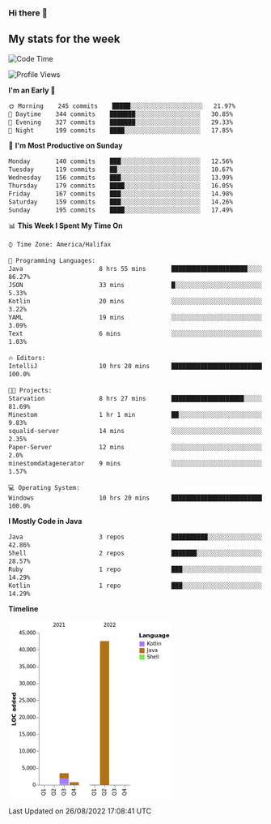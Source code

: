 ### Hi there 👋

## My stats for the week
<!--START_SECTION:waka-->
![Code Time](http://img.shields.io/badge/Code%20Time-390%20hrs%2055%20mins-blue)

![Profile Views](http://img.shields.io/badge/Profile%20Views-0-blue)

**I'm an Early 🐤** 

```text
🌞 Morning    245 commits    █████░░░░░░░░░░░░░░░░░░░░   21.97% 
🌆 Daytime    344 commits    ███████░░░░░░░░░░░░░░░░░░   30.85% 
🌃 Evening    327 commits    ███████░░░░░░░░░░░░░░░░░░   29.33% 
🌙 Night      199 commits    ████░░░░░░░░░░░░░░░░░░░░░   17.85%

```
📅 **I'm Most Productive on Sunday** 

```text
Monday       140 commits    ███░░░░░░░░░░░░░░░░░░░░░░   12.56% 
Tuesday      119 commits    ██░░░░░░░░░░░░░░░░░░░░░░░   10.67% 
Wednesday    156 commits    ███░░░░░░░░░░░░░░░░░░░░░░   13.99% 
Thursday     179 commits    ████░░░░░░░░░░░░░░░░░░░░░   16.05% 
Friday       167 commits    ███░░░░░░░░░░░░░░░░░░░░░░   14.98% 
Saturday     159 commits    ███░░░░░░░░░░░░░░░░░░░░░░   14.26% 
Sunday       195 commits    ████░░░░░░░░░░░░░░░░░░░░░   17.49%

```


📊 **This Week I Spent My Time On** 

```text
⌚︎ Time Zone: America/Halifax

💬 Programming Languages: 
Java                     8 hrs 55 mins       █████████████████████░░░░   86.27% 
JSON                     33 mins             █░░░░░░░░░░░░░░░░░░░░░░░░   5.33% 
Kotlin                   20 mins             ░░░░░░░░░░░░░░░░░░░░░░░░░   3.22% 
YAML                     19 mins             ░░░░░░░░░░░░░░░░░░░░░░░░░   3.09% 
Text                     6 mins              ░░░░░░░░░░░░░░░░░░░░░░░░░   1.03%

🔥 Editors: 
IntelliJ                 10 hrs 20 mins      █████████████████████████   100.0%

🐱‍💻 Projects: 
Starvation               8 hrs 27 mins       ████████████████████░░░░░   81.69% 
Minestom                 1 hr 1 min          ██░░░░░░░░░░░░░░░░░░░░░░░   9.83% 
squalid-server           14 mins             ░░░░░░░░░░░░░░░░░░░░░░░░░   2.35% 
Paper-Server             12 mins             ░░░░░░░░░░░░░░░░░░░░░░░░░   2.0% 
minestomdatagenerator    9 mins              ░░░░░░░░░░░░░░░░░░░░░░░░░   1.57%

💻 Operating System: 
Windows                  10 hrs 20 mins      █████████████████████████   100.0%

```

**I Mostly Code in Java** 

```text
Java                     3 repos             ██████████░░░░░░░░░░░░░░░   42.86% 
Shell                    2 repos             ███████░░░░░░░░░░░░░░░░░░   28.57% 
Ruby                     1 repo              ███░░░░░░░░░░░░░░░░░░░░░░   14.29% 
Kotlin                   1 repo              ███░░░░░░░░░░░░░░░░░░░░░░   14.29%

```


**Timeline**

![Chart not found](https://raw.githubusercontent.com/lyndseyy/lyndseyy/main/charts/bar_graph.png) 


 Last Updated on 26/08/2022 17:08:41 UTC
<!--END_SECTION:waka-->